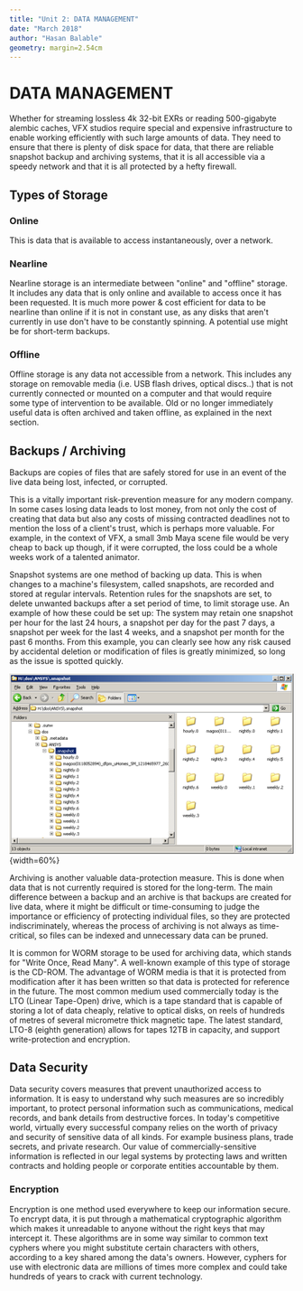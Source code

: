 ```yaml
---
title: "Unit 2: DATA MANAGEMENT"
date: "March 2018"
author: "Hasan Balable"
geometry: margin=2.54cm
---
```


# DATA MANAGEMENT

<!-- The importance of and techniques for managing large-scale online and near-line data storage.
Digital images and manipulation techniques. -->

Whether for streaming lossless 4k 32-bit EXRs or reading 500-gigabyte alembic caches, VFX studios require special and expensive infrastructure to enable working efficiently with such large amounts of data. They need to ensure that there is plenty of disk space for data, that there are reliable snapshot backup and archiving systems, that it is all accessible via a speedy network and that it is all protected by a hefty firewall.

Types of Storage
-------------

### Online

This is data that is available to access instantaneously, over a network.

### Nearline

Nearline storage is an intermediate between "online" and "offline" storage. It includes any data that is only online and available to access once it has been requested. It is much more power & cost efficient for data to be nearline than online if it is not in constant use, as any disks that aren't currently in use don't have to be constantly spinning. A potential use might be for short-term backups.

### Offline

Offline storage is any data not accessible from a network. This includes any storage on removable media (i.e. USB flash drives, optical discs..) that is not currently connected or mounted on a computer and that would require some type of intervention to be available. Old or no longer immediately useful data is often archived and taken offline, as explained in the next section.

Backups / Archiving
--------------

Backups are copies of files that are safely stored for use in an event of the live data being lost, infected, or corrupted.

This is a vitally important risk-prevention measure for any modern company. In some cases losing data leads to lost money, from not only the cost of creating that data but also any costs of missing contracted deadlines not to mention the loss of a client's trust, which is perhaps more valuable. For example, in the context of VFX, a small 3mb Maya scene file would be very cheap to back up though, if it were corrupted, the loss could be a whole weeks work of a talented animator.

Snapshot systems are one method of backing up data. This is when changes to a machine's filesystem, called snapshots, are recorded and stored at regular intervals. Retention rules for the snapshots are set, to delete unwanted backups after a set period of time, to limit storage use. An example of how these could be set up: The system may retain one snapshot per hour for the last 24 hours, a snapshot per day for the past 7 days, a snapshot per week for the last 4 weeks, and a snapshot per month for the past 6 months. From this example, you can clearly see how any risk caused by accidental deletion or modification of files is greatly minimized, so long as the issue is spotted quickly.

![Example snapshot directories](./images/snapshot_dirs.png){width=60%}

Archiving is another valuable data-protection measure. This is done when data that is not currently required is stored for the long-term. The main difference between a backup and an archive is that backups are created for live data, where it might be difficult or time-consuming to judge the importance or efficiency of protecting individual files, so they are protected indiscriminately, whereas the process of archiving is not always as time-critical, so files can be indexed and unnecessary data can be pruned.

It is common for WORM storage to be used for archiving data, which stands for "Write Once, Read Many". A well-known example of this type of storage is the CD-ROM. The advantage of WORM media is that it is protected from modification after it has been written so that data is protected for reference in the future. The most common medium used commercially today is the LTO (Linear Tape-Open) drive, which is a tape standard that is capable of storing a lot of data cheaply, relative to optical disks, on reels of hundreds of metres of several micrometre thick magnetic tape. The latest standard, LTO-8 (eighth generation) allows for tapes 12TB in capacity, and support write-protection and encryption.

Data Security
--------------

Data security covers measures that prevent unauthorized access to information. It is easy to understand why such measures are so incredibly important, to protect personal information such as communications, medical records, and bank details from destructive forces. In today's competitive world, virtually every successful company relies on the worth of privacy and security of sensitive data of all kinds. For example business plans, trade secrets, and private research. Our value of commercially-sensitive information is reflected in our legal systems by protecting laws and written contracts and holding people or corporate entities accountable by them.

### Encryption

Encryption is one method used everywhere to keep our information secure. To encrypt data, it is put through a mathematical cryptographic algorithm which makes it unreadable to anyone without the right keys that may intercept it. These algorithms are in some way similar to common text cyphers where you might substitute certain characters with others, according to a key shared among the data's owners. However, cyphers for use with electronic data are millions of times more complex and could take hundreds of years to crack with current technology.

